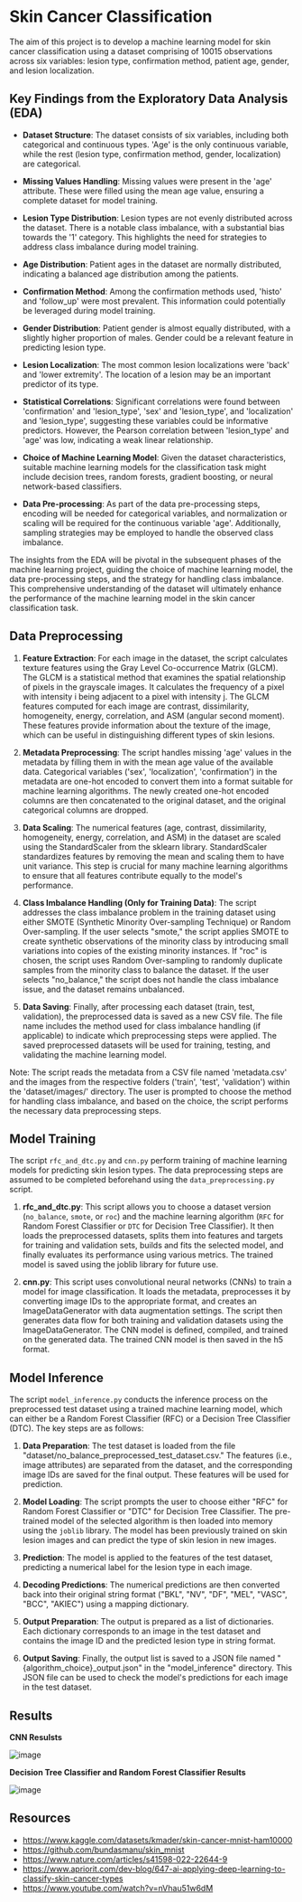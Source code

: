 # Skin Cancer Classification

The aim of this project is to develop a machine learning model for skin cancer classification using a dataset comprising of 10015 observations across six variables: lesion type, confirmation method, patient age, gender, and lesion localization. 

## Key Findings from the Exploratory Data Analysis (EDA)

- **Dataset Structure**: The dataset consists of six variables, including both categorical and continuous types. 'Age' is the only continuous variable, while the rest (lesion type, confirmation method, gender, localization) are categorical.

- **Missing Values Handling**: Missing values were present in the 'age' attribute. These were filled using the mean age value, ensuring a complete dataset for model training.

- **Lesion Type Distribution**: Lesion types are not evenly distributed across the dataset. There is a notable class imbalance, with a substantial bias towards the '1' category. This highlights the need for strategies to address class imbalance during model training.

- **Age Distribution**: Patient ages in the dataset are normally distributed, indicating a balanced age distribution among the patients.

- **Confirmation Method**: Among the confirmation methods used, 'histo' and 'follow_up' were most prevalent. This information could potentially be leveraged during model training.

- **Gender Distribution**: Patient gender is almost equally distributed, with a slightly higher proportion of males. Gender could be a relevant feature in predicting lesion type.

- **Lesion Localization**: The most common lesion localizations were 'back' and 'lower extremity'. The location of a lesion may be an important predictor of its type.

- **Statistical Correlations**: Significant correlations were found between 'confirmation' and 'lesion_type', 'sex' and 'lesion_type', and 'localization' and 'lesion_type', suggesting these variables could be informative predictors. However, the Pearson correlation between 'lesion_type' and 'age' was low, indicating a weak linear relationship.

- **Choice of Machine Learning Model**: Given the dataset characteristics, suitable machine learning models for the classification task might include decision trees, random forests, gradient boosting, or neural network-based classifiers.

- **Data Pre-processing**: As part of the data pre-processing steps, encoding will be needed for categorical variables, and normalization or scaling will be required for the continuous variable 'age'. Additionally, sampling strategies may be employed to handle the observed class imbalance.

The insights from the EDA will be pivotal in the subsequent phases of the machine learning project, guiding the choice of machine learning model, the data pre-processing steps, and the strategy for handling class imbalance. This comprehensive understanding of the dataset will ultimately enhance the performance of the machine learning model in the skin cancer classification task.

## Data Preprocessing

1. **Feature Extraction**: For each image in the dataset, the script calculates texture features using the Gray Level Co-occurrence Matrix (GLCM). The GLCM is a statistical method that examines the spatial relationship of pixels in the grayscale images. It calculates the frequency of a pixel with intensity i being adjacent to a pixel with intensity j. The GLCM features computed for each image are contrast, dissimilarity, homogeneity, energy, correlation, and ASM (angular second moment). These features provide information about the texture of the image, which can be useful in distinguishing different types of skin lesions.

2. **Metadata Preprocessing**: The script handles missing 'age' values in the metadata by filling them in with the mean age value of the available data. Categorical variables ('sex', 'localization', 'confirmation') in the metadata are one-hot encoded to convert them into a format suitable for machine learning algorithms. The newly created one-hot encoded columns are then concatenated to the original dataset, and the original categorical columns are dropped.

3. **Data Scaling**: The numerical features (age, contrast, dissimilarity, homogeneity, energy, correlation, and ASM) in the dataset are scaled using the StandardScaler from the sklearn library. StandardScaler standardizes features by removing the mean and scaling them to have unit variance. This step is crucial for many machine learning algorithms to ensure that all features contribute equally to the model's performance.

4. **Class Imbalance Handling (Only for Training Data)**: The script addresses the class imbalance problem in the training dataset using either SMOTE (Synthetic Minority Over-sampling Technique) or Random Over-sampling. If the user selects "smote," the script applies SMOTE to create synthetic observations of the minority class by introducing small variations into copies of the existing minority instances. If "roc" is chosen, the script uses Random Over-sampling to randomly duplicate samples from the minority class to balance the dataset. If the user selects "no_balance," the script does not handle the class imbalance issue, and the dataset remains unbalanced.

5. **Data Saving**: Finally, after processing each dataset (train, test, validation), the preprocessed data is saved as a new CSV file. The file name includes the method used for class imbalance handling (if applicable) to indicate which preprocessing steps were applied. The saved preprocessed datasets will be used for training, testing, and validating the machine learning model.

Note: The script reads the metadata from a CSV file named 'metadata.csv' and the images from the respective folders ('train', 'test', 'validation') within the 'dataset/images/' directory. The user is prompted to choose the method for handling class imbalance, and based on the choice, the script performs the necessary data preprocessing steps.

## Model Training

The script `rfc_and_dtc.py` and `cnn.py` perform training of machine learning models for predicting skin lesion types. The data preprocessing steps are assumed to be completed beforehand using the `data_preprocessing.py` script.

1. **rfc_and_dtc.py**: This script allows you to choose a dataset version (`no_balance`, `smote`, or `roc`) and the machine learning algorithm (`RFC` for Random Forest Classifier or `DTC` for Decision Tree Classifier). It then loads the preprocessed datasets, splits them into features and targets for training and validation sets, builds and fits the selected model, and finally evaluates its performance using various metrics. The trained model is saved using the joblib library for future use.

2. **cnn.py**: This script uses convolutional neural networks (CNNs) to train a model for image classification. It loads the metadata, preprocesses it by converting image IDs to the appropriate format, and creates an ImageDataGenerator with data augmentation settings. The script then generates data flow for both training and validation datasets using the ImageDataGenerator. The CNN model is defined, compiled, and trained on the generated data. The trained CNN model is then saved in the h5 format.

## Model Inference

The script `model_inference.py` conducts the inference process on the preprocessed test dataset using a trained machine learning model, which can either be a Random Forest Classifier (RFC) or a Decision Tree Classifier (DTC). The key steps are as follows:

1. **Data Preparation**: The test dataset is loaded from the file "dataset/no_balance_preprocessed_test_dataset.csv." The features (i.e., image attributes) are separated from the dataset, and the corresponding image IDs are saved for the final output. These features will be used for prediction.

2. **Model Loading**: The script prompts the user to choose either "RFC" for Random Forest Classifier or "DTC" for Decision Tree Classifier. The pre-trained model of the selected algorithm is then loaded into memory using the `joblib` library. The model has been previously trained on skin lesion images and can predict the type of skin lesion in new images.

3. **Prediction**: The model is applied to the features of the test dataset, predicting a numerical label for the lesion type in each image.

4. **Decoding Predictions**: The numerical predictions are then converted back into their original string format ("BKL", "NV", "DF", "MEL", "VASC", "BCC", "AKIEC") using a mapping dictionary.

5. **Output Preparation**: The output is prepared as a list of dictionaries. Each dictionary corresponds to an image in the test dataset and contains the image ID and the predicted lesion type in string format.

6. **Output Saving**: Finally, the output list is saved to a JSON file named "{algorithm_choice}_output.json" in the "model_inference" directory. This JSON file can be used to check the model's predictions for each image in the test dataset.

## Results

**CNN Resulsts**

![image](https://github.com/uran-lajci/skin-cancer-classification/assets/117693854/54428c4e-f4ab-4d81-be7a-a3b39a19371c)

**Decision Tree Classifier and Random Forest Classifier Results**

![image](https://github.com/uran-lajci/skin-cancer-classification/assets/117693854/e4fd4b1d-e266-4ae0-9d8a-b1264875000f)

## Resources

- https://www.kaggle.com/datasets/kmader/skin-cancer-mnist-ham10000
- https://github.com/bundasmanu/skin_mnist
- https://www.nature.com/articles/s41598-022-22644-9
- https://www.apriorit.com/dev-blog/647-ai-applying-deep-learning-to-classify-skin-cancer-types
- https://www.youtube.com/watch?v=nVhau51w6dM
